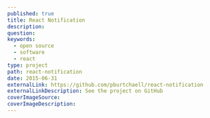 ```yaml
---
published: true
title: React Notification
description:
question:
keywords:
  - open source
  - software
  - react
type: project
path: react-notification
date: 2015-06-31
externalLink: https://github.com/pburtchaell/react-notification
externalLinkDescription: See the project on GitHub
coverImageSource:
coverImageDescription:
---
```

